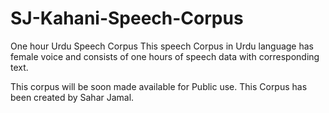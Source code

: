 # SJ-Kahani-Speech-Corpus
One hour Urdu Speech Corpus
This speech Corpus in Urdu language has female voice and consists of one hours of speech data with corresponding text.

This corpus will be soon made available for Public use.
This Corpus has been created by Sahar Jamal.

